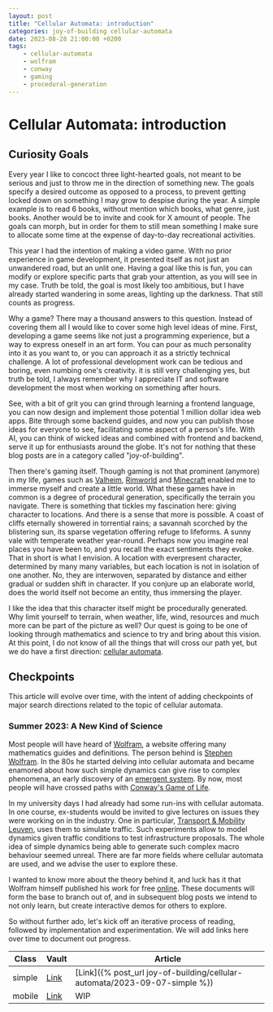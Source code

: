 ```yaml
---
layout: post
title: "Cellular Automata: introduction"
categories: joy-of-building cellular-automata
date: 2023-08-28 21:00:00 +0200
tags:
    - cellular-automata
    - wolfram
    - conway
    - gaming
    - procedural-generation
---
```


# Cellular Automata: introduction

## Curiosity Goals

Every year I like to concoct three light-hearted goals, not meant to be serious and just to throw me in the direction of something new. The goals specify a desired outcome as opposed to a process, to prevent getting locked down on something I may grow to despise during the year. A simple example is to read 6 books, without mention which books, what genre, just books. Another would be to invite and cook for X amount of people. The goals can morph, but in order for them to still mean something I make sure to allocate some time at the expense of day-to-day recreational activities.

This year I had the intention of making a video game. With no prior experience in game development, it presented itself as not just an unwandered road, but an unlit one. Having a goal like this is fun, you can modify or explore specific parts that grab your attention, as you will see in my case. Truth be told, the goal is most likely too ambitious, but I have already started wandering in some areas, lighting up the darkness. That still counts as progress.

Why a game? There may a thousand answers to this question. Instead of covering them all I would like to cover some high level ideas of mine. First, developing a game seems like not just a programming experience, but a way to express oneself in an art form. You can pour as much personality into it as you want to, or you can approach it as a strictly technical challenge. A lot of professional development work can be tedious and boring, even numbing one's creativity. it is still very challenging yes, but truth be told, I always remember why I appreciate IT and software development the most when working on something after hours.

See, with a bit of grit you can grind through learning a frontend language, you can now design and implement those potential 1 million dollar idea web apps. Bite through some backend guides, and now you can publish those ideas for everyone to see, facilitating some aspect of a person's life. With AI, you can think of wicked ideas and combined with frontend and backend, serve it up for enthusiasts around the globe. It's not for nothing that these blog posts are in a category called "joy-of-building".

Then there's gaming itself. Though gaming is not that prominent (anymore) in my life, games such as [Valheim](https://www.valheimgame.com/), [Rimworld](https://rimworldgame.com/) and [Minecraft](https://www.minecraft.net/en-us) enabled me to immerse myself and create a little world. What these games have in common is a degree of procedural generation, specifically the terrain you navigate. There is something that tickles my fascination here: giving character to locations. And there is a sense that more is possible. A coast of cliffs eternally showered in torrential rains; a savannah scorched by the blistering sun, its sparse vegetation offering refuge to lifeforms. A sunny vale with temperate weather year-round. Perhaps now you imagine real places you have been to, and you recall the exact sentiments they evoke. That in short is what I envision. A location with everpresent character, determined by many many variables, but each location is not in isolation of one another. No, they are interwoven, separated by distance and either gradual or sudden shift in character. If you conjure up an elaborate world, does the world itself not become an entity, thus immersing the player.

I like the idea that this character itself might be procedurally generated. Why limit yourself to terrain, when weather, life, wind, resources and much more can be part of the picture as well? Our quest is going to be one of looking through mathematics and science to try and bring about this vision. At this point, I do not know of all the things that will cross our path yet, but we do have a first direction: [cellular automata](https://en.wikipedia.org/wiki/Cellular_automaton).

## Checkpoints

This article will evolve over time, with the intent of adding checkpoints of major search directions related to the topic of cellular automata.

### Summer 2023: A New Kind of Science

Most people will have heard of [Wolfram](https://www.wolfram.com/), a website offering many mathematics guides and definitions. The person behind is [Stephen Wolfram](https://nl.wikipedia.org/wiki/Stephen_Wolfram). In the 80s he started delving into cellular automata and became enamored about how such simple dynamics can give rise to complex phenomena, an early discovery of an [emergent system](https://en.wikipedia.org/wiki/Emergence). By now, most people will have crossed paths with [Conway's Game of Life](https://en.wikipedia.org/wiki/Conway%27s_Game_of_Life).

In my university days I had already had some run-ins with cellular automata. In one course, ex-students would be invited to give lectures on issues they were working on in the industry. One in particular, [Transport & Mobility Leuven](https://www.tmleuven.be/nl/person/sven-maerivoet), uses them to simulate traffic. Such experiments allow to model dynamics given traffic conditions to test infrastructure proposals. The whole idea of simple dynamics being able to generate such complex macro behaviour seemed unreal. There are far more fields where cellular automata are used, and we advise the user to explore these.

I wanted to know more about the theory behind it, and luck has it that Wolfram himself published his work for free [online](https://www.wolframscience.com/nks/). These documents will form the base to branch out of, and in subsequent blog posts we intend to not only learn, but create interactive demos for others to explore.

So without further ado, let's kick off an iterative process of reading, followed by implementation and experimentation. We will add links here over time to document out progress.

| Class | Vault | Article |
|-------|-------|---------|
| simple | [Link](https://vault.dev.brainfartlab.com/cellular-automata/nks/simple/) | [Link]({% post_url joy-of-building/cellular-automata/2023-09-07-simple %}) |
| mobile | [Link](https://vault.dev.brainfartlab.com/cellular-automata/nks/mobile/) | WIP |

